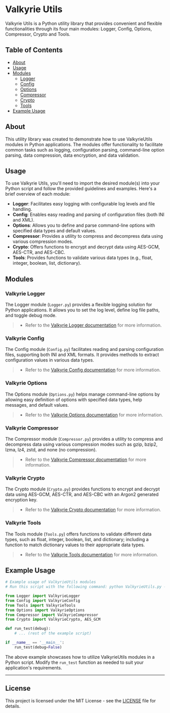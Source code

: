 # Valkyrie Utils

Valkyrie Utils is a Python utility library that provides convenient and flexible functionalities through its four main modules: Logger, Config, Options, Compressor, Crypto and Tools.

## Table of Contents

- [About](#about)
- [Usage](#usage)
- [Modules](#modules)
  - [Logger](#valkyrie-logger)
  - [Config](#valkyrie-config)
  - [Options](#valkyrie-options)
  - [Compressor](#valkyrie-compressor)
  - [Crypto](#valkyrie-crypto)
  - [Tools](#valkyrie-tools)
- [Example Usage](#example-usage)

## About

This utility library was created to demonstrate how to use ValkyrieUtils modules in Python applications. The modules 
offer functionality to facilitate common tasks such as logging, configuration parsing, command-line option parsing, 
data compression, data encryption, and data validation.

## Usage

To use Valkyrie Utils, you'll need to import the desired module(s) into your Python script and follow the provided guidelines and examples. Here's a brief overview of each module:

- **Logger**: Facilitates easy logging with configurable log levels and file handling.
- **Config**: Enables easy reading and parsing of configuration files (both INI and XML).
- **Options**: Allows you to define and parse command-line options with specified data types and default values.
- **Compressor**: Provides a utility to compress and decompress data using various compression modes.
- **Crypto**: Offers functions to encrypt and decrypt data using AES-GCM, AES-CTR, and AES-CBC.
- **Tools**: Provides functions to validate various data types (e.g., float, integer, boolean, list, dictionary).

## Modules

### Valkyrie Logger

The Logger module (`Logger.py`) provides a flexible logging solution for Python applications. It allows you to set the log level, define log file paths, and toggle debug mode.
> - Refer to the [Valkyrie Logger documentation](./readme/logger.md) for more information.

### Valkyrie Config

The Config module (`Config.py`) facilitates reading and parsing configuration files, supporting both INI and XML formats. It provides methods to extract configuration values in various data types.
> - Refer to the [Valkyrie Config documentation](./readme/config.md) for more information.

### Valkyrie Options

The Options module (`Options.py`) helps manage command-line options by allowing easy definition of options with specified data types, help messages, and default values.
> - Refer to the [Valkyrie Options documentation](./readme/options.md) for more information.

### Valkyrie Compressor
The Compressor module (`Compressor.py`) provides a utility to compress and decompress data using various compression modes such as gzip, bzip2, lzma, lz4, zstd, and none (no compression).
> - Refer to the [Valkyrie Compressor documentation](./readme/compressor.md) for more information.

### Valkyrie Crypto
The Crypto module (`Crypto.py`) provides functions to encrypt and decrypt data using AES-GCM, AES-CTR, and AES-CBC with an Argon2 generated encryption key.
> - Refer to the [Valkyrie Crypto documentation](./readme/crypto.md) for more information.

### Valkyrie Tools

The Tools module (`Tools.py`) offers functions to validate different data types, such as float, integer, boolean, list, and dictionary; including a function to match dictionary values to their appropriate data types.
> - Refer to the [Valkyrie Tools documentation](./readme/tools.md) for more information.

## Example Usage

```python
# Example usage of ValkyrieUtils modules
# Run this script with the following command: python ValkyrieUtils.py --config_file examples/example.xml

from Logger import ValkyrieLogger
from Config import ValkyrieConfig
from Tools import ValkyrieTools
from Options import ValkyrieOptions
from Compressor import ValkyrieCompressor
from Crypto import ValkyrieCrypto, AES_GCM

def run_test(debug):
    # ... (rest of the example script)

if __name__ == '__main__':
    run_test(debug=False)
```

The above example showcases how to utilize ValkyrieUtils modules in a Python script. Modify the `run_test` function as needed to suit your application's requirements.

---

## License

This project is licensed under the MIT License - see the [LICENSE](LICENSE) file for details.

